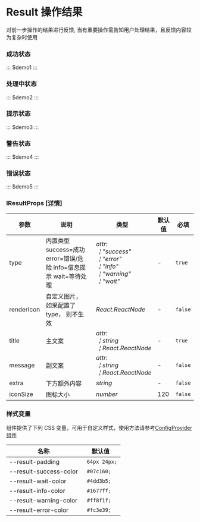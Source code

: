 # Result 操作结果

对前一步操作的结果进行反馈, 当有重要操作需告知用户处理结果，且反馈内容较为复杂时使用

### 成功状态

::: $demo1 :::

### 处理中状态

::: $demo2 :::

### 提示状态

::: $demo3 :::

### 警告状态

::: $demo4 :::

### 错误状态

::: $demo5 :::

### IResultProps [[详情]](https://github.com/AntmJS/vantui/tree/main/packages/vantui/types/result.d.ts)

| 参数       | 说明                                                              | 类型                                                                                                                                                                                                                                                                                 | 默认值 | 必填    |
| ---------- | ----------------------------------------------------------------- | ------------------------------------------------------------------------------------------------------------------------------------------------------------------------------------------------------------------------------------------------------------------------------------ | ------ | ------- |
| type       | 内置类型 success=成功 error=错误/危险 info=信息提示 wait=等待处理 | _&nbsp;&nbsp;attr:<br/>&nbsp;&nbsp;&nbsp;&nbsp;&brvbar;&nbsp;"success"<br/>&nbsp;&nbsp;&nbsp;&nbsp;&brvbar;&nbsp;"error"<br/>&nbsp;&nbsp;&nbsp;&nbsp;&brvbar;&nbsp;"info"<br/>&nbsp;&nbsp;&nbsp;&nbsp;&brvbar;&nbsp;"warning"<br/>&nbsp;&nbsp;&nbsp;&nbsp;&brvbar;&nbsp;"wait"<br/>_ | -      | `true`  |
| renderIcon | 自定义图片，如果配置了 type， 则不生效                            | _&nbsp;&nbsp;React.ReactNode<br/>_                                                                                                                                                                                                                                                   | -      | `false` |
| title      | 主文案                                                            | _&nbsp;&nbsp;attr:<br/>&nbsp;&nbsp;&nbsp;&nbsp;&brvbar;&nbsp;string<br/>&nbsp;&nbsp;&nbsp;&nbsp;&brvbar;&nbsp;React.ReactNode<br/>_                                                                                                                                                  | -      | `true`  |
| message    | 副文案                                                            | _&nbsp;&nbsp;attr:<br/>&nbsp;&nbsp;&nbsp;&nbsp;&brvbar;&nbsp;string<br/>&nbsp;&nbsp;&nbsp;&nbsp;&brvbar;&nbsp;React.ReactNode<br/>_                                                                                                                                                  | -      | `false` |
| extra      | 下方额外内容                                                      | _&nbsp;&nbsp;string<br/>_                                                                                                                                                                                                                                                            | -      | `false` |
| iconSize   | 图标大小                                                          | _&nbsp;&nbsp;number<br/>_                                                                                                                                                                                                                                                            | 120    | `false` |

### 样式变量

组件提供了下列 CSS 变量，可用于自定义样式，使用方法请参考[ConfigProvider 组件](https://antmjs.github.io/vantui/#/config-provider)

| 名称                   | 默认值        |
| ---------------------- | ------------- |
| --result-padding       | ` 64px 24px;` |
| --result-success-color | ` #07c160;`   |
| --result-wait-color    | ` #4dd3b5;`   |
| --result-info-color    | ` #1677ff;`   |
| --result-warning-color | ` #ff8f1f;`   |
| --result-error-color   | ` #fc3e39;`   |
